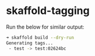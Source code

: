 # skaffold-tagging

Run the below for similar output:

```sh
➜ skaffold build --dry-run
Generating tags...
 - test -> test:02624bc
```
